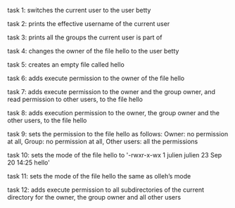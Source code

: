 task 1: switches the current user to the user betty

task 2: prints the effective username of the current user

task 3: prints all the groups the current user is part of

task 4: changes the owner of the file hello to the user betty

task 5: creates an empty file called hello

task 6: adds execute permission to the owner of the file hello

task 7: adds execute permission to the owner and the group owner, and read permission to other users, to the file hello

task 8: adds execution permission to the owner, the group owner and the other users, to the file hello

task 9: sets the permission to the file hello as follows: Owner: no permission at all, Group: no permission at all, Other users: all the permissions

task 10: sets the mode of the file hello to '-rwxr-x-wx 1 julien julien 23 Sep 20 14:25 hello'

task 11: sets the mode of the file hello the same as olleh’s mode

task 12: adds execute permission to all subdirectories of the current directory for the owner, the group owner and all other users
